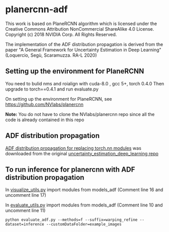 # planercnn-adf

This work is based on PlaneRCNN algorithm which is licensed under the Creative Commons Attribution NonCommercial ShareAlike 4.0 License.
Copyright (c) 2018 NVIDIA Corp. All Rights Reserved. 

The implementation of the ADF distribution propagation is derived from the paper "A General Framework for Uncertainty Estimation in Deep Learning" (Loquercio, Segù, Scaramuzza. RA-L 2020)

Setting up the environment for PlaneRCNN
------------------------------------------

You need to bulid nms and roialign with cuda-8.0 , gcc 5+, torch 0.4.0
Then upgrade to torch==0.4.1 and run  evaluate.py


On setting up the environment for PlaneRCNN, see
https://github.com/NVlabs/planercnn

**Note:** You do not have to clone the NVlabs/planercnn repo since all the code is already contained in this repo

ADF distribution propagation 
--------------------------------------------

[ADF distribution propagation for replacing torch.nn modules](./contrib/adf.py) was downloaded from the original [uncertainty_estimation_deep_learning repo](https://github.com/mattiasegu/uncertainty_estimation_deep_learning)

To run inference for planercnn with ADF distribution propagation
------------------------------------------------------------------

 In [visualize_utils.py](visualize_utils.py) import modules from models_adf (Comment line 16 and uncomment line 17)
 
 In [evaluate_utils.py](evaluate_utils.py)  import modules from models_adf  (Comment line 10 and uncomment line 11)
 
``` 
python evaluate_adf.py --methods=f --suffix=warping_refine --dataset=inference --customDataFolder=example_images
```
